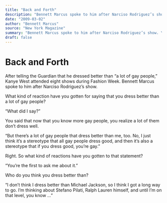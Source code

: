 ```yaml
---
title: "Back and Forth"
description: "Bennett Marcus spoke to him after Narciso Rodriguez’s show. You said that now that you know more gay people, you realize a lot of them don’t dress well. What kind of reaction have you gotten to that s..."
date: "2009-03-02"
author: "Bennett Marcus"
source: "New York Magazine"
summary: "Bennett Marcus spoke to him after Narciso Rodriguez’s show. You said that now that you know more gay people, you realize a lot of them don’t dress well. What kind of reaction have you gotten to that statement? “You’re the first to ask me about it,” Bennett Marcus said."
draft: false
---
```


# Back and Forth

After telling the Guardian that he dressed better than “a lot of gay people,” Kanye West attended eight shows during Fashion Week. Bennett Marcus spoke to him after Narciso Rodriguez’s show.

What kind of reaction have you gotten for saying that you dress better than a lot of gay people?

“What did I say?”

You said that now that you know more gay people, you realize a lot of them don’t dress well.

“But there’s a lot of gay people that dress better than me, too. No, I just think it’s a stereotype that all gay people dress good, and then it’s also a stereotype that if you dress good, you’re gay.”

Right. So what kind of reactions have you gotten to that statement?

“You’re the first to ask me about it.”

Who do you think you dress better than?

“I don’t think I dress better than Michael Jackson, so I think I got a long way to go. I’m thinking about Stefano Pilati, Ralph Lauren himself, and until I’m on that level, you know …”
